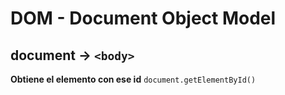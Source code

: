 # DOM - Document Object Model

## document -> `<body>`

**Obtiene el elemento con ese id** `document.getElementById()`